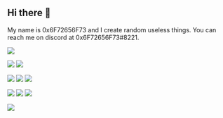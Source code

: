 ## Hi there 👋

My name is 0x6F72656F73 and I create random useless things. You can reach me on discord at 0x6F72656F73#8221.

![](https://komarev.com/ghpvc/?username=0x6F72656F73&color=red)

![](https://img.shields.io/badge/OS-MacOS-informational?style=flat&logo=apple&color=blue)
![](https://img.shields.io/badge/OS-Linux-informational?style=flat&logo=linux&color=black)

![](https://img.shields.io/badge/vue-2.6.11-blue.svg?style=flat&logo=vue.js&color=white)
![](https://img.shields.io/badge/Code-Python-informational?style=flat&logo=python&color=blue)
![](https://img.shields.io/badge/Code-node-informational?style=flat&logo=node.js&color=black)

![](https://img.shields.io/badge/Tools-Discord-informational?style=flat&logo=discord&color=white)
![](https://img.shields.io/badge/Tools-sqlite-informational?style=flat&logo=sqlite&color=blue)
![](https://img.shields.io/badge/Tools-brew-informational?style=flat&logo=homebrew&color=black)

![](https://img.shields.io/badge/Editor-Visual_Studio_Code-informational?style=flat&logo=visual-studio-code&logoColor=blue&color=white)
